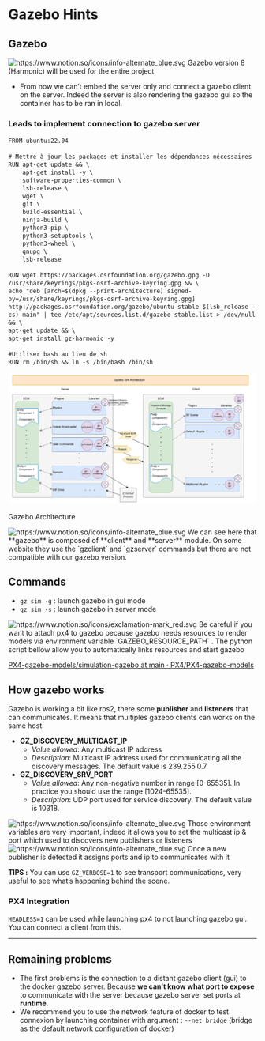 # Gazebo Hints

## Gazebo

<aside>
<img src="https://www.notion.so/icons/info-alternate_blue.svg" alt="https://www.notion.so/icons/info-alternate_blue.svg" width="40px" /> Gazebo version 8 (Harmonic) will be used for the entire project

</aside>

- From now we can’t embed the server only and connect a gazebo client on the server. Indeed the server is also rendering the gazebo gui so the container has to be ran in local.

### Leads to implement connection to gazebo server

```docker
FROM ubuntu:22.04

# Mettre à jour les packages et installer les dépendances nécessaires
RUN apt-get update && \
    apt-get install -y \
    software-properties-common \
    lsb-release \
    wget \
    git \
    build-essential \
    ninja-build \
    python3-pip \
    python3-setuptools \
    python3-wheel \
    gnupg \
    lsb-release

RUN wget https://packages.osrfoundation.org/gazebo.gpg -O /usr/share/keyrings/pkgs-osrf-archive-keyring.gpg && \
echo "deb [arch=$(dpkg --print-architecture) signed-by=/usr/share/keyrings/pkgs-osrf-archive-keyring.gpg] http://packages.osrfoundation.org/gazebo/ubuntu-stable $(lsb_release -cs) main" | tee /etc/apt/sources.list.d/gazebo-stable.list > /dev/null && \
apt-get update && \
apt-get install gz-harmonic -y

#Utiliser bash au lieu de sh
RUN rm /bin/sh && ln -s /bin/bash /bin/sh

```

![Gazebo Architecture](Untitled.png)

Gazebo Architecture

<aside>
<img src="https://www.notion.so/icons/info-alternate_blue.svg" alt="https://www.notion.so/icons/info-alternate_blue.svg" width="40px" /> We can see here that **gazebo** is composed of **client** and **server** module. On some website they use the `gzclient` and `gzserver` commands but there are not compatible with our gazebo version.

</aside>

## Commands

- `gz sim -g` : launch gazebo in gui mode
- `gz sim -s` : launch gazebo in server mode

<aside>
<img src="https://www.notion.so/icons/exclamation-mark_red.svg" alt="https://www.notion.so/icons/exclamation-mark_red.svg" width="40px" /> Be careful if you want to attach px4 to gazebo because gazebo needs resources to render models via environment variable `GAZEBO_RESOURCE_PATH` . The python script bellow allow you to automatically links resources and start gazebo

</aside>

[PX4-gazebo-models/simulation-gazebo at main · PX4/PX4-gazebo-models](https://github.com/PX4/PX4-gazebo-models/blob/main/simulation-gazebo)

## How gazebo works

Gazebo is working a bit like ros2, there some **publisher** and **listeners** that can communicates. It means that multiples gazebo clients can works on the same host. 

- **GZ_DISCOVERY_MULTICAST_IP**
    - *Value allowed*: Any multicast IP address
    - *Description*: Multicast IP address used for communicating all the discovery messages. The default value is 239.255.0.7.
- **GZ_DISCOVERY_SRV_PORT**
    - *Value allowed*: Any non-negative number in range [0-65535]. In practice you should use the range [1024-65535].
    - *Description*: UDP port used for service discovery. The default value is 10318.

<aside>
<img src="https://www.notion.so/icons/info-alternate_blue.svg" alt="https://www.notion.so/icons/info-alternate_blue.svg" width="40px" /> Those environment variables are very important, indeed it allows you to set the multicast ip & port which used to discovers new publishers or listeners

</aside>

<aside>
<img src="https://www.notion.so/icons/info-alternate_blue.svg" alt="https://www.notion.so/icons/info-alternate_blue.svg" width="40px" /> Once a new publisher is detected it assigns ports and ip to communicates with it

</aside>

**TIPS :** You can use `GZ_VERBOSE=1` to see transport communications, very useful to see what’s happening behind the scene. 

### PX4 Integration

`HEADLESS=1` can be used while launching px4 to not launching gazebo gui. You can connect a client from this.

---

## Remaining problems

- The first problems is the connection to a distant gazebo client (gui) to the docker gazebo server. Because **we can’t know what port to expose** to communicate with the server because gazebo server set ports at **runtime**.
- We recommend  you to use the network feature of docker to test connexion by launching container with argument :  `--net bridge` (bridge as the default network configuration of docker)